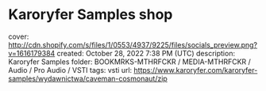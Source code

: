 # Karoryfer Samples shop

cover: http://cdn.shopify.com/s/files/1/0553/4937/9225/files/socials_preview.png?v=1616179384
created: October 28, 2022 7:38 PM (UTC)
description: Karoryfer Samples
folder: BOOKMRKS-MTHRFCKR / MEDIA-MTHRFCKR / Audio / Pro Audio / VSTI
tags: vsti
url: https://www.karoryfer.com/karoryfer-samples/wydawnictwa/caveman-cosmonaut/zip